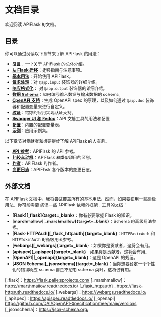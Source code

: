 # 文档目录

欢迎阅读 APIFlask 的文档。


## 目录

你可以通过阅读以下章节来了解 APIFlask 的用法：

- **[引言](/)**：一个关于 APIFlask 的总体介绍。
- **[从 Flask 迁移](/migrating)**：迁移指南与注意事项。
- **[基本用法](/usage)**：开始使用 APIFlask。
- **[请求处理](/request)**：对 `@app.input` 装饰器的详细介绍。
- **[响应格式化](/response)**： 对 `@app.output` 装饰器的详细介绍。
- **[数据 Schema](/schema)**：如何编写输入数据与输出数据的 schema。
- **[OpenAPI 支持](/openapi)**：生成 OpenAPI spec 的原理，以及如何通过 `@app.doc` 装饰器和配置变量来进行自定义。
- **[验证](/authentication)**：给你的应用实现认证支持。
- **[Swagger UI 和 Redoc](/api-docs)**：API 文档工具的用法和配置
- **[配置](/configuration)**：内置的配置变量表。
- **[示例](/examples)**：应用示例集。

以下章节对贡献者和想要继续了解 APIFlask 的人有用。

- **[API 参考](/api/app)**：APIFlask 的 API 参考。
- **[比较与动机](/comparison)**：APIFlask 和类似项目的区别。
- **[作者](/authors)**：APIFlask 的作者。
- **[变更日志](/changelog)**：APIFlask 各个版本的变更日志。


## 外部文档

在 APIFlask 文档中，我将尝试覆盖所有的基本用法。然而，如果要使用一些高级用法，你可能需要
阅读一些 APIFlask 依赖的框架、工具的文档：

- **[Flask][_flask]{target=_blank}**：你有必要掌握 Flask 的知识。
- **[marshmallow][_marshmallow]{target=_blank}**：Schema 的高级用法参考。
- **[Flask-HTTPAuth][_flask_httpauth]{target=_blank}**：`HTTPBasicAuth` 和 `HTTPTokenAuth` 的高级用法参考。
- **[webargs][_webargs]{target=_blank}**：如果你是贡献者，这将会有用。
- **[apispec][_apispec]{target=_blank}**：如果你是贡献者，这将会有用。
- **[OpenAPI][_openapi]{target=_blank}**：这是 OpenAPI 的规范。
- **[JSON Schema][_jsonschema]{target=_blank}**：当你想要设定一个个性化的错误响应 schema 而且不想用 schema 类时，这将很有用。

[_flask]：https://flask.palletsprojects.com/
[_marshmallow]：https://marshmallow.readthedocs.io/
[_flask_httpauth]：https://flask-httpauth.readthedocs.io/
[_webargs]：https://webargs.readthedocs.io/
[_apispec]：https://apispec.readthedocs.io/
[_openapi]：https://github.com/OAI/OpenAPI-Specification/tree/main/versions
[_jsonschema]：https://json-schema.org/
